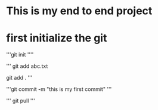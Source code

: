 # This is my end to end project

# first initialize the git
'''git init
''''

'''
git add abc.txt

git add .
'''


'''git commit -m "this is my first commit"
'''

'''
git pull
'''